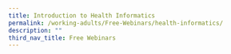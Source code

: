 ```yaml
---
title: Introduction to Health Informatics
permalink: /working-adults/Free-Webinars/health-informatics/
description: ""
third_nav_title: Free Webinars
---
```

